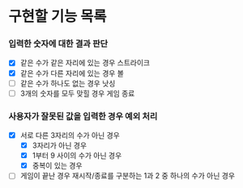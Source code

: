 # 구현할 기능 목록

### 입력한 숫자에 대한 결과 판단

- [x] 같은 수가 같은 자리에 있는 경우 스트라이크
- [x] 같은 수가 다른 자리에 있는 경우 볼
- [ ] 같은 수가 하나도 없는 경우 낫싱
- [ ] 3개의 숫자를 모두 맞힐 경우 게임 종료

### 사용자가 잘못된 값을 입력한 경우 예외 처리

- [x] 서로 다른 3자리의 수가 아닌 경우
  - [x] 3자리가 아닌 경우
  - [x] 1부터 9 사이의 수가 아닌 경우
  - [x] 중복이 있는 경우
- [ ] 게임이 끝난 경우 재시작/종료를 구분하는 1과 2 중 하나의 수가 아닌 경우
